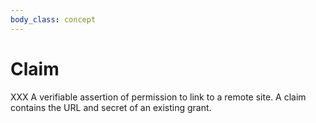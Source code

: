 ```yaml
---
body_class: concept
---
```


# Claim

<section>

XXX A verifiable assertion of permission to link to a remote
site.  A claim contains the URL and secret of an existing
grant.

</section>
